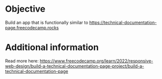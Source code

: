 # Objective

Build an app that is functionally similar to
https://technical-documentation-page.freecodecamp.rocks

# Additional information

Read more here: https://www.freecodecamp.org/learn/2022/responsive-web-design/build-a-technical-documentation-page-project/build-a-technical-documentation-page
